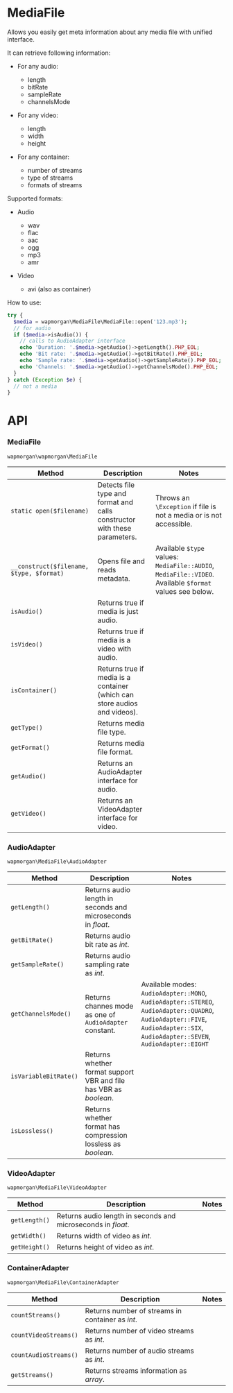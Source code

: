 # MediaFile

Allows you easily get meta information about any media file with unified interface.

It can retrieve following information:

- For any audio:
  - length
  - bitRate
  - sampleRate
  - channelsMode

- For any video:
  - length
  - width
  - height

- For any container:
  - number of streams
  - type of streams
  - formats of streams

Supported formats:

- Audio
  - wav
  - flac
  - aac
  - ogg
  - mp3
  - amr

- Video
  - avi (also as container)

How to use:

```php
try {
  $media = wapmorgan\MediaFile\MediaFile::open('123.mp3');
  // for audio
  if ($media->isAudio()) {
    // calls to AudioAdapter interface
    echo 'Duration: '.$media->getAudio()->getLength().PHP_EOL;
    echo 'Bit rate: '.$media->getAudio()->getBitRate().PHP_EOL;
    echo 'Sample rate: '.$media->getAudio()->getSampleRate().PHP_EOL;
    echo 'Channels: '.$media->getAudio()->getChannelsMode().PHP_EOL;
  }
} catch (Exception $e) {
  // not a media
}
```

# API
### MediaFile

`wapmorgan\wapmorgan\MediaFile`

| Method                                   | Description                                                               | Notes                                                                                                   |
|------------------------------------------|---------------------------------------------------------------------------|---------------------------------------------------------------------------------------------------------|
| `static open($filename)`                 | Detects file type and format and calls constructor with these parameters. | Throws an `\Exception` if file is not a media or is not accessible.                                     |
| `__construct($filename, $type, $format)` | Opens file and reads metadata.                                            | Available `$type` values: `MediaFile::AUDIO`, `MediaFile::VIDEO`. Available `$format` values see below. |
| `isAudio()`                              | Returns true if media is just audio.                                      |                                                                                                         |
| `isVideo()`                              | Returns true if media is a video with audio.                              |                                                                                                         |
| `isContainer()`                          | Returns true if media is a container (which can store audios and videos). |                                                                                                         |
| `getType()`                              | Returns media file type.                                                  |                                                                                                         |
| `getFormat()`                            | Returns media file format.                                                |                                                                                                         |
| `getAudio()`                             | Returns an AudioAdapter interface for audio.                              |                                                                                                         |
| `getVideo()`                             | Returns an VideoAdapter interface for video.                              |                                                                                                         |

### AudioAdapter

`wapmorgan\MediaFile\AudioAdapter`

| Method                | Description                                                       | Notes                                                                                                                                                                          |
|-----------------------|-------------------------------------------------------------------|--------------------------------------------------------------------------------------------------------------------------------------------------------------------------------|
| `getLength()`         | Returns audio length in seconds and microseconds in _float_.      |                                                                                                                                                                                |
| `getBitRate()`        | Returns audio bit rate as _int_.                                  |                                                                                                                                                                                |
| `getSampleRate()`     | Returns audio sampling rate as _int_.                             |                                                                                                                                                                                |
| `getChannelsMode()`   | Returns channes mode as one of `AudioAdapter` constant.           | Available modes: `AudioAdapter::MONO`, `AudioAdapter::STEREO`, `AudioAdapter::QUADRO`, `AudioAdapter::FIVE`, `AudioAdapter::SIX`, `AudioAdapter::SEVEN`, `AudioAdapter::EIGHT` |
| `isVariableBitRate()` | Returns whether format support VBR and file has VBR as _boolean_. |                                                                                                                                                                                |
| `isLossless()`        | Returns whether format has compression lossless as _boolean_.     |                                                                                                                                                                                |

### VideoAdapter

`wapmorgan\MediaFile\VideoAdapter`

| Method        | Description                                                  | Notes |
|---------------|--------------------------------------------------------------|-------|
| `getLength()` | Returns audio length in seconds and microseconds in _float_. |       |
| `getWidth()`  | Returns width of video as _int_.                             |       |
| `getHeight()` | Returns height of video as _int_.                            |       |

### ContainerAdapter

`wapmorgan\MediaFile\ContainerAdapter`

| Method                | Description                                      | Notes |
|-----------------------|--------------------------------------------------|-------|
| `countStreams()`      | Returns number of streams in container as _int_. |       |
| `countVideoStreams()` | Returns number of video streams as _int_.        |       |
| `countAudioStreams()` | Returns number of audio streams as _int_.        |       |
| `getStreams()`        | Returns streams information as _array_.          |       |
